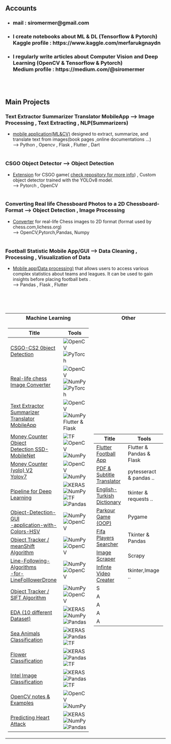 
## Accounts
- <h3> mail : siromermer@gmail.com </h3>

- <h3>I create notebooks about ML & DL (Tensorflow & Pytorch)<br> Kaggle profile : https://www.kaggle.com/merfarukgnaydn</h3>

- <h3> I  regularly write articles about Computer Vision and Deep Learning (OpenCV & Tensorflow & Pytorch) <br> Medium profile : https://medium.com/@siromermer</h3>
<br><br>

## Main Projects <br>

###  Text Extractor Summarizer Translator MobileApp  --> Image Processing , Text Extracting , NLP(Summarizers)
- <a href="https://github.com/siromermer/Text-Extractor-Summarizer-Translator-MobileApp">mobile application(ML&CV)</a>  designed to extract, summarize, and translate text from images(book pages ,online documentations ...) <br>--> Python , Opencv , Flask , Flutter , Dart <br><br>
###  CSGO Object Detector --> Object Detection 
- <a href="https://github.com/siromermer/CS2-CSGO-Yolov8-Yolov7-ObjectDetection">Extension</a> for CSGO game( <a href="https://github.com/siromermer/CS2-CSGO-Yolov8-Yolov7-ObjectDetection">check repository for more info</a>) , Custom object detector trained with the YOLOv8 model.<br>
--> Pytorch , OpenCV<br><br>
###  Converting Real life Chessboard Photos to a 2D Chessboard-Format --> Object Detection , Image Processing 
- <a href="https://github.com/siromermer/Converting-Real-life-Chessboard-Photos-to-a-2D-Chessboard-Format">Converter</a> for real-life Chess images to 2D format  (format used by chess.com,lichess.org)  <BR> --> OpenCV,Pytorch,Pandas, Numpy <br><br>
###  Football Statistic Mobile App/GUI --> Data Cleaning , Processing , Visualization of Data
- <a href="https://github.com/siromermer/Flutter-Football-App">Mobile app(Data processing)</a> that allows users to access various complex statistics about teams and leagues. It can be used to gain insights before placing football bets .<BR> --> Pandas , Flask , Flutter



<br><br><br>
<table>
<tr><th>Machine Learning </th><th>Other </th></tr>
<tr><td>

|Title | Tools | 
|--|--
| [CSGO-CS2 0bject Detection](https://github.com/siromermer/CS2-CSGO-Yolov8-Yolov7-ObjectDetection)  | ![OpenCV](https://img.shields.io/badge/OpenCV-black?style=flat-square&logo=opencv) ![PyTorch](https://img.shields.io/badge/PyTorch-black?style=flat-square&logo=pytorch) 
| [Real-life chess Image Converter](https://github.com/siromermer/Converting-Real-life-Chessboard-Photos-to-a-2D-Chessboard-Format)  | ![OpenCV](https://img.shields.io/badge/OpenCV-black?style=flat-square&logo=opencv) ![NumPy](https://img.shields.io/badge/NumPy-black?style=flat-square&logo=numpy)   ![PyTorch](https://img.shields.io/badge/PyTorch-black?style=flat-square&logo=pytorch) 
| [Text Extractor Summarizer<br> Translator MobileApp](https://github.com/siromermer/Text-Extractor-Summarizer-Translator-MobileApp)  | ![OpenCV](https://img.shields.io/badge/OpenCV-black?style=flat-square&logo=opencv) ![NumPy](https://img.shields.io/badge/NumPy-black?style=flat-square&logo=numpy) <br>Flutter & Flask  |
| [Money Counter Object<br>Detection SSD-MobileNet](https://github.com/siromermer/Money-Counter-TurkishCurrency)  | ![TF](https://img.shields.io/badge/TF-black?style=flat-square&logo=tensorflow) ![OpenCV](https://img.shields.io/badge/OpenCV-black?style=flat-square&logo=opencv)  ![NumPy](https://img.shields.io/badge/NumPy-black?style=flat-square&logo=numpy) |
| [Money Counter (yolo) V2 <br>Yolov7](https://github.com/siromermer/Yolov7-CustomModel-Money-Counter-TurkishCurrency)|  ![OpenCV](https://img.shields.io/badge/OpenCV-black?style=flat-square&logo=opencv)  ![NumPy](https://img.shields.io/badge/NumPy-black?style=flat-square&logo=numpy) 
| [Pipeline for Deep Learning](https://github.com/siromermer/Full-Pipeline-DL) | ![KERAS](https://github.com/siromermer/siromermer/assets/113242649/1ea64d6f-9254-4eed-ac92-db5f249891e5) ![NumPy](https://img.shields.io/badge/NumPy-black?style=flat-square&logo=numpy) ![TF](https://img.shields.io/badge/TF-black?style=flat-square&logo=tensorflow)<br> ![Pandas](https://img.shields.io/badge/Pandas-black?style=flat-square&logo=pandas) |
| [Object-Detection-GUI<br>-application-with-Colors-HSV ](https://github.com/siromermer/Object-Detection-GUI-application-with-Colors-HSV) | ![NumPy](https://img.shields.io/badge/NumPy-black?style=flat-square&logo=numpy)  ![OpenCV](https://img.shields.io/badge/OpenCV-black?style=flat-square&logo=opencv) |
| [Object Tracker /<br> meanShift Algorithm ](https://github.com/siromermer/Object-Tracker-Opencv) | ![NumPy](https://img.shields.io/badge/NumPy-black?style=flat-square&logo=numpy)  ![OpenCV](https://img.shields.io/badge/OpenCV-black?style=flat-square&logo=opencv) |
| [Line-Following-Algorithms<br>-for-LineFolllowerDrone ](https://github.com/siromermer/Line-Following-Algorithms-for-LineFolllowerDrone) | ![NumPy](https://img.shields.io/badge/NumPy-black?style=flat-square&logo=numpy)  ![OpenCV](https://img.shields.io/badge/OpenCV-black?style=flat-square&logo=opencv) |
| [Object Tracker / SIFT Algorithm](https://github.com/siromermer/Object-Tracking-SIFT-Algorithm) | ![NumPy](https://img.shields.io/badge/NumPy-black?style=flat-square&logo=numpy)  ![OpenCV](https://img.shields.io/badge/OpenCV-black?style=flat-square&logo=opencv) |
| [EDA (10 different Dataset)](https://github.com/siromermer/Exploratory-data-analysis-EDA-) | ![KERAS](https://github.com/siromermer/siromermer/assets/113242649/1ea64d6f-9254-4eed-ac92-db5f249891e5) ![NumPy](https://img.shields.io/badge/NumPy-black?style=flat-square&logo=numpy)  ![Pandas](https://img.shields.io/badge/Pandas-black?style=flat-square&logo=pandas) |
| [Sea Animals Classification](https://github.com/siromermer/Sea-Animals-Classification-DL) | ![KERAS](https://github.com/siromermer/siromermer/assets/113242649/1ea64d6f-9254-4eed-ac92-db5f249891e5)   ![Pandas](https://img.shields.io/badge/Pandas-black?style=flat-square&logo=pandas)  ![TF](https://img.shields.io/badge/TF-black?style=flat-square&logo=tensorflow)| 
| [Flower Classification](https://github.com/siromermer/Flower-Classification-DL) | ![KERAS](https://github.com/siromermer/siromermer/assets/113242649/1ea64d6f-9254-4eed-ac92-db5f249891e5)  ![Pandas](https://img.shields.io/badge/Pandas-black?style=flat-square&logo=pandas)  ![TF](https://img.shields.io/badge/TF-black?style=flat-square&logo=tensorflow) |
| [Intel Image Classification](https://github.com/siromermer/Intel-Image-Classification-DL) | ![KERAS](https://github.com/siromermer/siromermer/assets/113242649/1ea64d6f-9254-4eed-ac92-db5f249891e5)  ![Pandas](https://img.shields.io/badge/Pandas-black?style=flat-square&logo=pandas)  ![TF](https://img.shields.io/badge/TF-black?style=flat-square&logo=tensorflow) |
| [OpenCV notes & Examples](https://github.com/siromermer/OpenCV-Notes) |![OpenCV](https://img.shields.io/badge/OpenCV-black?style=flat-square&logo=opencv) ![NumPy](https://img.shields.io/badge/NumPy-black?style=flat-square&logo=numpy)   |
| [Predicting Heart Attack](https://github.com/siromermer/Predicting-Heart-Attack) | ![KERAS](https://github.com/siromermer/siromermer/assets/113242649/1ea64d6f-9254-4eed-ac92-db5f249891e5) ![NumPy](https://img.shields.io/badge/NumPy-black?style=flat-square&logo=numpy)  ![Pandas](https://img.shields.io/badge/Pandas-black?style=flat-square&logo=pandas) |

 


</td><td>


|Title | Tools | 
|--|--
| [Flutter Football App](https://github.com/siromermer/Flutter-Football-App)| Flutter & Pandas & Flask|  
| [PDF & Subtitle Translator](https://github.com/siromermer/pdf-subtitle-Translator)  |pytesseract & pandas ..|
| [English-Turkish Dictionary](https://github.com/siromermer/english-turkish-dictionary)  |tkinter & requests ..|
| [Parkour Game (OOP)](https://github.com/siromermer/parkour_game)| Pygame |  
| [Fifa Players Searcher](https://github.com/siromermer/fifa22-player-searcher-gui)| Tkinter & Pandas  |  
| [Image Scraper](https://github.com/siromermer/Image-Scraper)| Scrapy|  
| [Infinte Video Creater]( https://github.com/siromermer/creating-infinite-videos)|tkinter,Image .. |  
|S | |  
|A | |  
|A | |  
|A | |  
| A| |  

 


</td></tr> </table>
